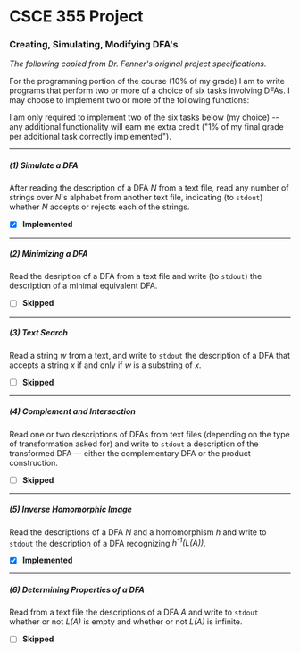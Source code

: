 # CSCE 355 Project
### Creating, Simulating, Modifying DFA's

*The following copied from Dr. Fenner's original project specifications.*

For the programming portion of the course (10% of my grade) I am to write programs that perform two or more of a choice of six tasks involving DFAs. I may choose to implement two or more of the following functions:

I am only required to implement two of the six tasks below (my choice) -- any additional functionality will earn me extra credit ("1% of my final grade per additional task correctly implemented").

*****
##### (1) Simulate a DFA

After reading the description of a DFA *N* from a text file, read any number of strings over *N*'s alphabet from another text file, indicating (to `stdout`) whether *N* accepts or rejects each of the strings.

- [x] **Implemented**

*****
##### (2) Minimizing a DFA

Read the desription of a DFA from a text file and write (to `stdout`) the description of a minimal equivalent DFA.

- [ ] **Skipped**

*****
##### (3) Text Search

Read a string *w* from a text, and write to `stdout` the description of a DFA that accepts a string *x* if and only if *w* is a substring of *x*.

- [ ] **Skipped**

*****
##### (4) Complement and Intersection

Read one or two descriptions of DFAs from text files (depending on the type of transformation asked for) and write to `stdout` a description of the transformed DFA &mdash; either the complementary DFA or the product construction.

- [ ] **Skipped**

*****
##### (5) Inverse Homomorphic Image

Read the descriptions of a DFA *N* and a homomorphism *h* and write to `stdout` the description of a DFA recognizing *h<sup>-1</sup>(L(A))*.

- [x] **Implemented**

*****
##### (6) Determining Properties of a DFA

Read from a text file the descriptions of a DFA *A* and write to `stdout` whether or not *L(A)* is empty and whether or not *L(A)* is infinite.

- [ ] **Skipped**
